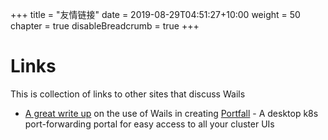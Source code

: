 +++
title = "友情链接"
date = 2019-08-29T04:51:27+10:00
weight = 50
chapter = true
disableBreadcrumb = true
+++

# Links

This is collection of links to other sites that discuss Wails

  * [A great write up](https://rekon.uk/2020/04/portfall-a-desktop-k8s-port-forwarding-portal-for-easy-access-to-all-your-cluster-uis/) on the use of Wails in creating [Portfall](https://github.com/rekon-oss/portfall) - A desktop k8s port-forwarding portal for easy access to all your cluster UIs
